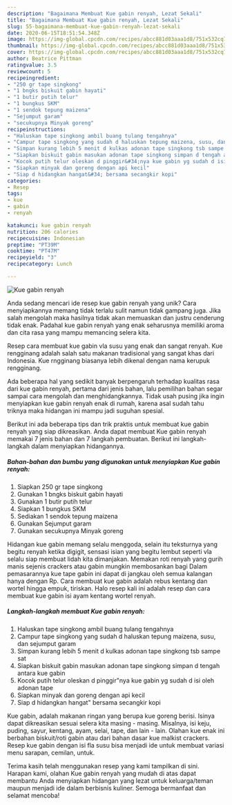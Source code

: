 ```yaml
---
description: "Bagaimana Membuat Kue gabin renyah, Lezat Sekali"
title: "Bagaimana Membuat Kue gabin renyah, Lezat Sekali"
slug: 55-bagaimana-membuat-kue-gabin-renyah-lezat-sekali
date: 2020-06-15T18:51:54.348Z
image: https://img-global.cpcdn.com/recipes/abcc881d03aaa1d8/751x532cq70/kue-gabin-renyah-foto-resep-utama.jpg
thumbnail: https://img-global.cpcdn.com/recipes/abcc881d03aaa1d8/751x532cq70/kue-gabin-renyah-foto-resep-utama.jpg
cover: https://img-global.cpcdn.com/recipes/abcc881d03aaa1d8/751x532cq70/kue-gabin-renyah-foto-resep-utama.jpg
author: Beatrice Pittman
ratingvalue: 3.5
reviewcount: 5
recipeingredient:
- "250 gr tape singkong"
- "1 bngks biskuit gabin hayati"
- "1 butir putih telur"
- "1 bungkus SKM"
- "1 sendok tepung maizena"
- "Sejumput garam"
- "secukupnya Minyak goreng"
recipeinstructions:
- "Haluskan tape singkong ambil buang tulang tengahnya"
- "Campur tape singkong yang sudah d haluskan tepung maizena, susu, dan sejumput garam"
- "Simpan kurang lebih 5 menit d kulkas adonan tape singkong tsb sampe sat"
- "Siapkan biskuit gabin masukan adonan tape singkong simpan d tengah antara kue gabin"
- "Kocok putih telur oleskan d pinggir&#34;nya kue gabin yg sudah d isi oleh adonan tape"
- "Siapkan minyak dan goreng dengan api kecil"
- "Siap d hidangkan hangat&#34; bersama secangkir kopi"
categories:
- Resep
tags:
- kue
- gabin
- renyah

katakunci: kue gabin renyah 
nutrition: 206 calories
recipecuisine: Indonesian
preptime: "PT39M"
cooktime: "PT47M"
recipeyield: "3"
recipecategory: Lunch

---
```



![Kue gabin renyah](https://img-global.cpcdn.com/recipes/abcc881d03aaa1d8/751x532cq70/kue-gabin-renyah-foto-resep-utama.jpg)

Anda sedang mencari ide resep kue gabin renyah yang unik? Cara menyiapkannya memang tidak terlalu sulit namun tidak gampang juga. Jika salah mengolah maka hasilnya tidak akan memuaskan dan justru cenderung tidak enak. Padahal kue gabin renyah yang enak seharusnya memiliki aroma dan cita rasa yang mampu memancing selera kita.

Resep cara membuat kue gabin vla susu yang enak dan sangat renyah. Kue rengginang adalah salah satu makanan tradisional yang sangat khas dari Indonesia. Kue rngginang biasanya lebih dikenal dengan nama kerupuk rengginang.

Ada beberapa hal yang sedikit banyak berpengaruh terhadap kualitas rasa dari kue gabin renyah, pertama dari jenis bahan, lalu pemilihan bahan segar sampai cara mengolah dan menghidangkannya. Tidak usah pusing jika ingin menyiapkan kue gabin renyah enak di rumah, karena asal sudah tahu triknya maka hidangan ini mampu jadi suguhan spesial.


Berikut ini ada beberapa tips dan trik praktis untuk membuat kue gabin renyah yang siap dikreasikan. Anda dapat membuat Kue gabin renyah memakai 7 jenis bahan dan 7 langkah pembuatan. Berikut ini langkah-langkah dalam menyiapkan hidangannya.

<!--inarticleads1-->

##### Bahan-bahan dan bumbu yang digunakan untuk menyiapkan Kue gabin renyah:

1. Siapkan 250 gr tape singkong
1. Gunakan 1 bngks biskuit gabin hayati
1. Gunakan 1 butir putih telur
1. Siapkan 1 bungkus SKM
1. Sediakan 1 sendok tepung maizena
1. Gunakan Sejumput garam
1. Gunakan secukupnya Minyak goreng


Hidangan kue gabin memang selalu menggoda, selain itu teksturnya yang begitu renyah ketika digigit, sensasi isian yang begitu lembut seperti vla selalu siap membuat lidah kita dimanjakan. Memakan roti renyah yang gurih manis sejenis crackers atau gabin mungkin membosankan bagi Dalam pemasarannya kue tape gabin ini dapat di jangkau oleh semua kalangan hanya dengan Rp. Cara membuat kue gabin adalah rebus kentang dan wortel hingga empuk, tiriskan. Halo resep kali ini adalah resep dan cara membuat kue gabin isi ayam kentang wortel renyah. 

<!--inarticleads2-->

##### Langkah-langkah membuat Kue gabin renyah:

1. Haluskan tape singkong ambil buang tulang tengahnya
1. Campur tape singkong yang sudah d haluskan tepung maizena, susu, dan sejumput garam
1. Simpan kurang lebih 5 menit d kulkas adonan tape singkong tsb sampe sat
1. Siapkan biskuit gabin masukan adonan tape singkong simpan d tengah antara kue gabin
1. Kocok putih telur oleskan d pinggir&#34;nya kue gabin yg sudah d isi oleh adonan tape
1. Siapkan minyak dan goreng dengan api kecil
1. Siap d hidangkan hangat&#34; bersama secangkir kopi


Kue gabin, adalah makanan ringan yang berupa kue goreng berisi. Isinya dapat dikreasikan sesuai selera kita masing - masing. Misalnya, isi keju, puding, sayur, kentang, ayam, selai, tape, dan lain - lain. Olahan kue enak ini berbahan biskuit/roti gabin atau dari bahan dasar kue malkist crackers. Resep kue gabin dengan isi fla susu bisa menjadi ide untuk membuat variasi menu sarapan, cemilan, untuk. 

Terima kasih telah menggunakan resep yang kami tampilkan di sini. Harapan kami, olahan Kue gabin renyah yang mudah di atas dapat membantu Anda menyiapkan hidangan yang lezat untuk keluarga/teman maupun menjadi ide dalam berbisnis kuliner. Semoga bermanfaat dan selamat mencoba!
